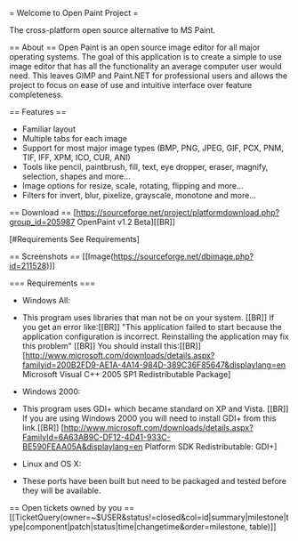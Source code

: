 = Welcome to Open Paint Project =

The cross-platform open source alternative to MS Paint. 

== About ==
Open Paint is an open source image editor for all major operating systems. The goal of this application is to create a simple to use image editor that has all the functionality an average computer user would need.  This leaves GIMP and Paint.NET for professional users and allows the project to focus on ease of use and intuitive interface over feature completeness.

== Features ==

 * Familiar layout
 * Multiple tabs for each image
 * Support for most major image types (BMP, PNG, JPEG, GIF, PCX, PNM, TIF, IFF, XPM, ICO, CUR, ANI)
 * Tools like pencil, paintbrush, fill, text, eye dropper, eraser, magnify, selection, shapes and more...
 * Image options for resize, scale, rotating, flipping and more...
 * Filters for invert, blur, pixelize, grayscale, monotone and more...

== Download ==
[https://sourceforge.net/project/platformdownload.php?group_id=205987 OpenPaint v1.2 Beta][[BR]]

[#Requirements See Requirements]

== Screenshots ==
[[Image(https://sourceforge.net/dbimage.php?id=211528)]]

=== Requirements ===
 * Windows All:
  * This program uses libraries that man not be on your system. [[BR]]
    If you get an error like:[[BR]]
    "This application failed to start because the application configuration is incorrect. Reinstalling the application may fix this problem" [[BR]]
    You should install this:[[BR]]
    [http://www.microsoft.com/downloads/details.aspx?familyid=200B2FD9-AE1A-4A14-984D-389C36F85647&displaylang=en Microsoft Visual C++ 2005 SP1 Redistributable Package]
 
 * Windows 2000:
  * This program uses GDI+ which became standard on XP and Vista. [[BR]]
    If you are using Windows 2000 you will need to install GDI+ from this link.[[BR]]
    [http://www.microsoft.com/downloads/details.aspx?FamilyId=6A63AB9C-DF12-4D41-933C-BE590FEAA05A&displaylang=en Platform SDK Redistributable: GDI+]

 * Linux and OS X:
  * These ports have been built but need to be packaged and tested before they will be available.


== Open tickets owned by you == 
[[TicketQuery(owner=~$USER&status!=closed&col=id|summary|milestone|type|component|patch|status|time|changetime&order=milestone, table)]] 
